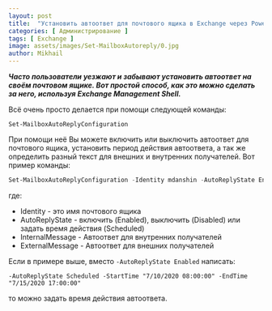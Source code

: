 ```yaml
---
layout: post
title:  "Установить автоответ для почтового ящика в Exchange через Powershell"
categories: [ Администрирование ]
tags: [ Exchange ]
image: assets/images/Set-MailboxAutoreply/0.jpg
author: Mikhail
---
```

***Часто пользователи уезжают и забывают установить автоответ на своём почтовом ящике. Вот простой способ, как это можно сделать за него, используя Exchange Management Shell.***

Всё очень просто делается при помощи следующей команды:

`Set-MailboxAutoReplyConfiguration`

При помощи неё Вы можете включить или выключить автоответ для почтового ящика, установить период действия автоответа, а так же определить разный текст для внешних и внутренних получателей. Вот пример команды:

```powershell
Set-MailboxAutoReplyConfiguration -Identity mdanshin -AutoReplyState Enabled -InternalMessage "Автоответ для внутренних получателей" -ExternalMessage "Автоответ для внешних получателей"
```

где:
- Identity - это имя почтового ящика
- AutoReplyState - включить (Enabled), выключить (Disabled) или задать время действия (Scheduled)
- InternalMessage - Автоответ для внутренних получателей
- ExternalMessage - Автоответ для внешних получателей

Если в примере выше, вместо `-AutoReplyState Enabled` написать:

`-AutoReplyState Scheduled -StartTime "7/10/2020 08:00:00" -EndTime "7/15/2020 17:00:00"`

то можно задать время действия автоответа.
